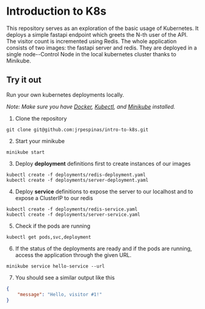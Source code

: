 # Introduction to K8s
This repository serves as an exploration of the basic usage of Kubernetes. It deploys a simple fastapi endpoint which greets the N-th user of the API. The visitor count is incremented using Redis. The whole application consists of two images: the fastapi server and redis. They are deployed in a single node--Control Node in the local kubernetes cluster thanks to Minikube.

## Try it out
Run your own kubernetes deployments locally.

*Note:
Make sure you have [Docker](https://docs.docker.com/engine/install/), [Kubectl](https://kubernetes.io/docs/tasks/tools/), and [Minikube](https://minikube.sigs.k8s.io/docs/start/) installed.*

1. Clone the repository
```shell
git clone git@github.com:jrpespinas/intro-to-k8s.git
```

2. Start your minikube
```shell
minikube start
```

3. Deploy **deployment** definitions first to create instances of our images
```shell
kubectl create -f deployments/redis-deployment.yaml
kubectl create -f deployments/server-deployment.yaml
```

4. Deploy **service** definitions to expose the server to our localhost and to expose a ClusterIP to our redis
```shell
kubectl create -f deployments/redis-service.yaml
kubectl create -f deployments/server-service.yaml
```

5. Check if the pods are running
```shell
kubectl get pods,svc,deployment
```

6. If the status of the deployments are ready and if the pods are running, access the application through the given URL.
```shell
minikube service hello-service --url
```

7. You should see a similar output like this
```json
{
    "message": "Hello, visitor #1!"
}
```
